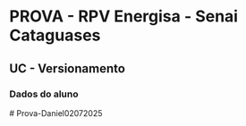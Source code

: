 # PROVA - RPV Energisa - Senai Cataguases

## UC - Versionamento 

### Dados do aluno

#   P r o v a - D a n i e l 0 2 0 7 2 0 2 5  
 